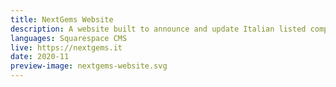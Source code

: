 ```yaml
---
title: NextGems Website
description: A website built to announce and update Italian listed companies about the NextGems conference.
languages: Squarespace CMS
live: https://nextgems.it
date: 2020-11
preview-image: nextgems-website.svg
---
```

